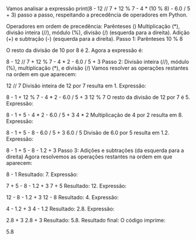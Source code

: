 Vamos analisar a expressão print(8 - 12 // 7 + 12 % 7 - 4 * (10 % 8) - 6.0 / 5 + 3) passo a passo, respeitando a precedência de operadores em Python.

Operadores em ordem de precedência:
Parênteses ()
Multiplicação (*), divisão inteira (//), módulo (%), divisão (/) (esquerda para a direita).
Adição (+) e subtração (-) (esquerda para a direita).
Passo 1: Parênteses
10 % 8

O resto da divisão de 10 por 8 é 2.
Agora a expressão é:

8 - 12 // 7 + 12 % 7 - 4 * 2 - 6.0 / 5 + 3
Passo 2: Divisão inteira (//), módulo (%), multiplicação (*), e divisão (/)
Vamos resolver as operações restantes na ordem em que aparecem:

12 // 7
Divisão inteira de 12 por 7 resulta em 1.
Expressão:

8 - 1 + 12 % 7 - 4 * 2 - 6.0 / 5 + 3
12 % 7
O resto da divisão de 12 por 7 é 5.
Expressão:

8 - 1 + 5 - 4 * 2 - 6.0 / 5 + 3
4 * 2
Multiplicação de 4 por 2 resulta em 8.
Expressão:

8 - 1 + 5 - 8 - 6.0 / 5 + 3
6.0 / 5
Divisão de 6.0 por 5 resulta em 1.2.
Expressão:

8 - 1 + 5 - 8 - 1.2 + 3
Passo 3: Adições e subtrações (da esquerda para a direita)
Agora resolvemos as operações restantes na ordem em que aparecem:

8 - 1
Resultado: 7.
Expressão:

7 + 5 - 8 - 1.2 + 3
7 + 5
Resultado: 12.
Expressão:

12 - 8 - 1.2 + 3
12 - 8
Resultado: 4.
Expressão:

4 - 1.2 + 3
4 - 1.2
Resultado: 2.8.
Expressão:

2.8 + 3
2.8 + 3
Resultado: 5.8.
Resultado final:
O código imprime:

5.8
